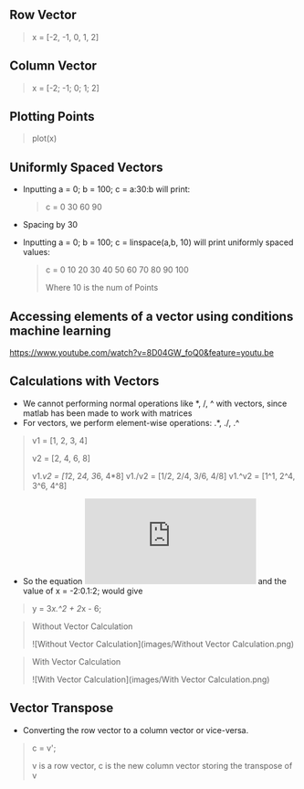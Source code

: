 ## Row Vector

> x = [-2, -1, 0, 1, 2]

## Column Vector

> x = [-2; -1; 0; 1; 2]

## Plotting Points

> plot(x)

## Uniformly Spaced Vectors

- Inputting a = 0; b = 100; c = a:30:b will print:
  > c = 0 30 60 90
- Spacing by 30

- Inputting a = 0; b = 100; c = linspace(a,b, 10) will print uniformly spaced values:
  > c = 0 10 20 30 40 50 60 70 80 90 100
  >
  > Where 10 is the num of Points

## Accessing elements of a vector using conditions machine learning

https://www.youtube.com/watch?v=8D04GW_foQ0&feature=youtu.be

## Calculations with Vectors

- We cannot performing normal operations like *, /, ^ with vectors, since matlab has been made to work with matrices
- For vectors, we perform element-wise operations: .*, ./, .^

> v1 = [1, 2, 3, 4]
>
> v2 = [2, 4, 6, 8]
>
> v1.*v2 = [1*2, 2*4, 3*6, 4*8]
> v1./v2 = [1/2, 2/4, 3/6, 4/8]
> v1.^v2 = [1^1, 2^4, 3^6, 4^8]

- So the equation ![f(x) = 3x^2 + 2x + 6](https://latex.codecogs.com/gif.latex?f%28x%29%20%3D%203x%5E2%20&plus;%202x%20&plus;%206) and the value of x = -2:0.1:2; would give 
> y = 3*x.^2 + 2*x - 6;

> Without Vector Calculation
>
> ![Without Vector Calculation](images/Without Vector Calculation.png)

> With Vector Calculation
>
> ![With Vector Calculation](images/With Vector Calculation.png)

## Vector Transpose

- Converting the row vector to a column vector or vice-versa.
> c = v';
>
> v is a row vector, c is the new column vector storing the transpose of v